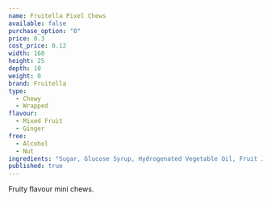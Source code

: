 ```yaml
---
name: Fruitella Pixel Chews
available: false
purchase_option: "0"
price: 0.3
cost_price: 0.12
width: 160
height: 25
depth: 10
weight: 0
brand: Fruitella
type: 
  - Chewy
  - Wrapped
flavour: 
  - Mixed Fruit
  - Ginger
free: 
  - Alcohol
  - Nut
ingredients: "Sugar, Glucose Syrup, Hydrogenated Vegetable Oil, Fruit Juices From Concentrate (Strawberry, Raspberry, Orange, Lemon) (3%), Acid (Citric Acid), Humectant (Glycerol), Gelling Agents (Gum Arabic, Gellan Gum), Starch, Natural Flavourings, Glazing Agents (Carnauba Wax, Shellac, Beeswax), Emulsifier (Sucrose Esters of Fatty Acids), Colours (Paprika Extract, Curcumin, Carmine, Beetroot Red)"
published: true
---
```

Fruity flavour mini chews.